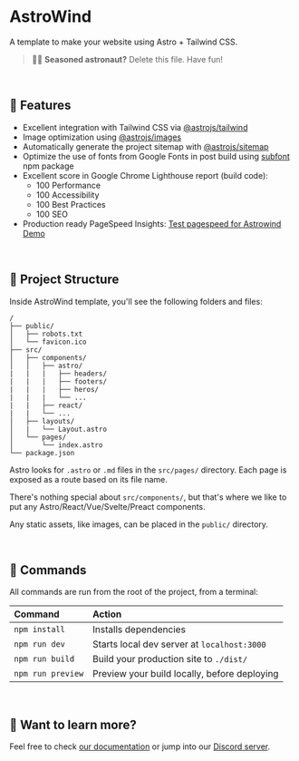 # AstroWind

A template to make your website using Astro + Tailwind CSS.

> 🧑‍🚀 **Seasoned astronaut?** Delete this file. Have fun!

<br>

## 🚀 Features

- Excellent integration with Tailwind CSS via [@astrojs/tailwind](https://docs.astro.build/en/guides/integrations-guide/tailwind/)
- Image optimization using [@astrojs/images](https://docs.astro.build/en/guides/integrations-guide/image/)
- Automatically generate the project sitemap with [@astrojs/sitemap](https://docs.astro.build/en/guides/integrations-guide/sitemap/)
- Optimize the use of fonts from Google Fonts in post build using [subfont](https://www.npmjs.com/package/subfont) npm package
- Excellent score in Google Chrome Lighthouse report (build code):
  - 100 Performance
  - 100 Accessibility
  - 100 Best Practices
  - 100 SEO
- Production ready PageSpeed Insights: [Test pagespeed for Astrowind Demo](https://pagespeed.web.dev/report?url=https%3A%2F%2Fastrowind.vercel.app%2F)


<br>

## 🚀 Project Structure

Inside AstroWind template, you'll see the following folders and files:

```
/
├── public/
│   ├── robots.txt
│   └── favicon.ico
├── src/
│   ├── components/
│   │   ├── astro/
|   |   |   ├── headers/
|   |   |   ├── footers/
|   |   |   ├── heros/
|   |   |   └── ...
|   |   ├── react/
|   |   └── ...
│   ├── layouts/
│   |   └── Layout.astro
│   └── pages/
│       └── index.astro
└── package.json
```

Astro looks for `.astro` or `.md` files in the `src/pages/` directory. Each page is exposed as a route based on its file name.

There's nothing special about `src/components/`, but that's where we like to put any Astro/React/Vue/Svelte/Preact components.

Any static assets, like images, can be placed in the `public/` directory.

<br>

## 🧞 Commands

All commands are run from the root of the project, from a terminal:

| Command           | Action                                       |
|:----------------  |:-------------------------------------------- |
| `npm install`     | Installs dependencies                        |
| `npm run dev`     | Starts local dev server at `localhost:3000`  |
| `npm run build`   | Build your production site to `./dist/`      |
| `npm run preview` | Preview your build locally, before deploying |

<br>

## 👀 Want to learn more?

Feel free to check [our documentation](https://docs.astro.build) or jump into our [Discord server](https://astro.build/chat).
